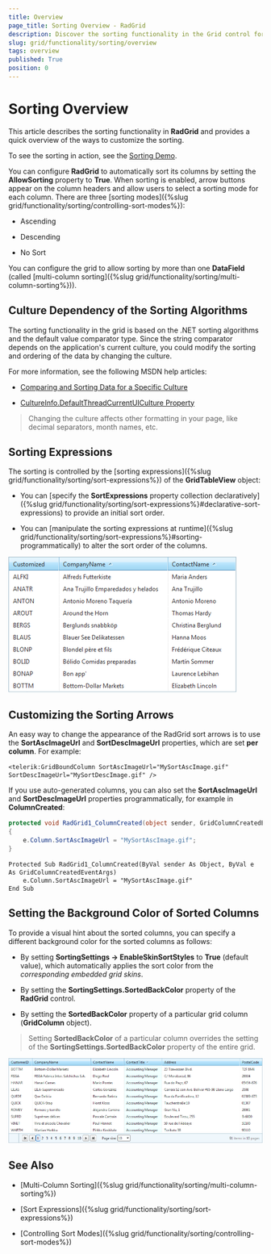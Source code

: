 ```yaml
---
title: Overview
page_title: Sorting Overview - RadGrid
description: Discover the sorting functionality in the Grid control for organizing data in ascending or descending order.
slug: grid/functionality/sorting/overview
tags: overview
published: True
position: 0
---
```


# Sorting Overview

This article describes the sorting functionality in **RadGrid** and provides a quick overview of the ways to customize the sorting.

To see the sorting in action, see the [Sorting Demo](https://demos.telerik.com/aspnet-ajax/grid/examples/functionality/sorting/basic-sorting/defaultcs.aspx).

You can configure **RadGrid** to automatically sort its columns by setting the **AllowSorting** property to **True**. When sorting is enabled, arrow buttons appear on the column headers and allow users to select a sorting mode for each column. There are three [sorting modes]({%slug grid/functionality/sorting/controlling-sort-modes%}):

* Ascending

* Descending

* No Sort

You can configure the grid to allow sorting by more than one **DataField** (called [multi-column sorting]({%slug grid/functionality/sorting/multi-column-sorting%})).

## Culture Dependency of the Sorting Algorithms

The sorting functionality in the grid is based on the .NET sorting algorithms and the default value comparator type. Since the string comparator depends on the application's current culture, you could modify the sorting and ordering of the data by changing the culture.

For more information, see the following MSDN help articles:

* [Comparing and Sorting Data for a Specific Culture](https://msdn.microsoft.com/en-us/library/a7zyyk0c.aspx)

* [CultureInfo.DefaultThreadCurrentUICulture Property](https://msdn.microsoft.com/en-us/library/system.globalization.cultureinfo.defaultthreadcurrentuiculture%28v=VS.110%29.aspx)

> Changing the culture affects other formatting in your page, like decimal separators, month names, etc.

## Sorting Expressions

The sorting is controlled by the [sorting expressions]({%slug grid/functionality/sorting/sort-expressions%}) of the **GridTableView** object:

* You can [specify the **SortExpressions** property collection declaratively]({%slug grid/functionality/sorting/sort-expressions%}#declarative-sort-expressions) to provide an initial sort order.

* You can [manipulate the sorting expressions at runtime]({%slug grid/functionality/sorting/sort-expressions%}#sorting-programmatically) to alter the sort order of the columns.

![Sorting expressions](images/grd_BasicSorting.png)

## Customizing the Sorting Arrows

An easy way to change the appearance of the RadGrid sort arrows is to use the **SortAscImageUrl** and **SortDescImageUrl** properties, which are set **per column**. For example:

````ASP.NET
<telerik:GridBoundColumn SortAscImageUrl="MySortAscImage.gif" SortDescImageUrl="MySortDescImage.gif" />
````



If you use auto-generated columns, you can also set the **SortAscImageUrl** and **SortDescImageUrl** properties programmatically, for example in **ColumnCreated**:



````C#
protected void RadGrid1_ColumnCreated(object sender, GridColumnCreatedEventArgs e)
{
    e.Column.SortAscImageUrl = "MySortAscImage.gif";
}
````
````VB
Protected Sub RadGrid1_ColumnCreated(ByVal sender As Object, ByVal e As GridColumnCreatedEventArgs)
    e.Column.SortAscImageUrl = "MySortAscImage.gif"
End Sub
````

## Setting the Background Color of Sorted Columns

To provide a visual hint about the sorted columns, you can specify a different background color for the sorted columns as follows:

* By setting **SortingSettings -> EnableSkinSortStyles** to **True** (default value), which automatically applies the sort color from the *corresponding embedded grid skins*.

* By setting the **SortingSettings.SortedBackColor** property of the **RadGrid** control.

* By setting the **SortedBackColor** property of a particular grid column (**GridColumn** object).

> Setting **SortedBackColor** of a particular column overrides the setting of the **SortingSettings.SortedBackColor** property of the entire grid.

![Sorted columns colorization](images/grd_SortedColumnColorized.png)

## See Also

 * [Multi-Column Sorting]({%slug grid/functionality/sorting/multi-column-sorting%})

 * [Sort Expressions]({%slug grid/functionality/sorting/sort-expressions%})

 * [Controlling Sort Modes]({%slug grid/functionality/sorting/controlling-sort-modes%})

